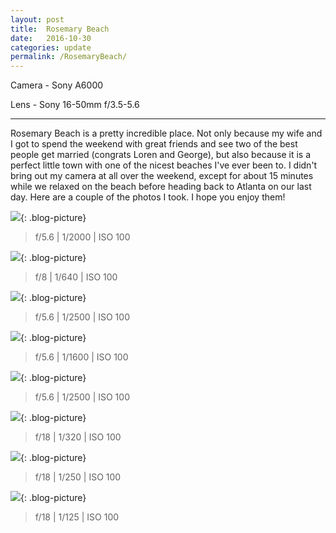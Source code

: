 ```yaml
---
layout: post
title:  Rosemary Beach
date:   2016-10-30
categories: update
permalink: /RosemaryBeach/
---
```


Camera - Sony A6000

Lens - Sony 16-50mm f/3.5-5.6

* * *

Rosemary Beach is a pretty incredible place. Not only because my wife and I got to spend the weekend with great friends and see two of the best people get married (congrats Loren and George), but also because it is a perfect little town with one of the nicest beaches I've ever been to. I didn't bring out my camera at all over the weekend, except for about 15 minutes while we relaxed on the beach before heading back to Atlanta on our last day. Here are a couple of the photos I took. I hope you enjoy them!

![](https://c2.staticflickr.com/6/5743/30670892275_78e1d0429d_b.jpg){: .blog-picture}

>f/5.6 \| 1/2000 \| ISO 100


![](https://c2.staticflickr.com/6/5547/30037146373_9c6ed4f869_b.jpg){: .blog-picture}

>f/8 \| 1/640 \| ISO 100


![](https://c2.staticflickr.com/6/5743/30371263950_8e56b1dbca_z.jpg){: .blog-picture}

>f/5.6 \| 1/2500 \| ISO 100


![](https://c2.staticflickr.com/6/5475/30670887855_552cd5a154_z.jpg){: .blog-picture}

>f/5.6 \| 1/1600 \| ISO 100


![](https://c2.staticflickr.com/6/5614/30371260080_898731bd53_b.jpg){: .blog-picture}

>f/5.6 \| 1/2500 \| ISO 100


![](https://c2.staticflickr.com/6/5539/30554096822_13663d03f9_z.jpg){: .blog-picture}

>f/18 \| 1/320 \| ISO 100


![](https://c2.staticflickr.com/6/5812/30670879475_8e6ef00723_z.jpg){: .blog-picture}

>f/18 \| 1/250 \| ISO 100


![](https://c2.staticflickr.com/6/5611/30634289296_573b640120_z.jpg){: .blog-picture}

>f/18 \| 1/125 \| ISO 100

